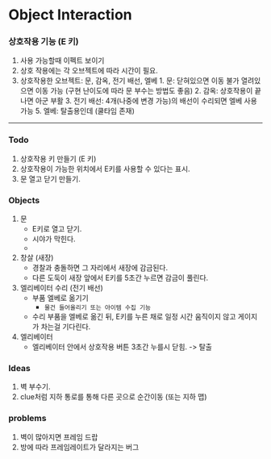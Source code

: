 # Object Interaction

### 상호작용 기능 (E 키)
1. 사용 가능할때 이펙트 보이기
3. 상호 작용에는 각 오브젝트에 따라 시간이 필요.
4. 상호작용한 오브젝트: 문, 감옥, 전기 배선, 엘베
        1. 문: 닫혀있으면 이동 불가 열려있으면 이동 가능 (구현 난이도에 따라 문 부수는 방법도 좋음)
        2. 감옥: 상호작용이 끝나면 아군 부활
        3. 전기 배선: 4개(나중에 변경 가능)의 배선이 수리되면 엘베 사용 가능
        5. 엘베: 탈출용인데 (쿨타임 존재)

---

### Todo
1. 상호작용 키 만들기 (E 키)
2. 상호작용이 가능한 위치에서 E키를 사용할 수 있다는 표시.
3. 문 열고 닫기 만들기.

### Objects
1. 문
    - E키로 열고 닫기.
    - 시야가 막힌다.
    - 
2. 창살 (새장)
    - 경찰과 충돌하면 그 자리에서 새장에 감금된다.
    - 다른 도둑이 새장 앞에서 E키를 5초간 누르면 감금이 풀린다.
3. 엘리베이터 수리 (전기 배선)
    - 부품 엘베로 옮기기
        - `물건 들어올리기 또는 아이템 수집 기능`
    - 수리 부품을 엘베로 옮긴 뒤, E키를 누른 채로 일정 시간 움직이지 않고 게이지가 차는걸 기다린다.
4. 엘리베이터
    - 엘리베이터 안에서 상호작용 버튼 3초간 누를시 닫힘. -> 탈출

### Ideas
1. 벽 부수기.
2. clue처럼 지하 통로를 통해 다른 곳으로 순간이동 (또는 지하 맵)

### problems
1. 벽이 많아지면 프레임 드랍
2. 방에 따라 프레임레이트가 달라지는 버그